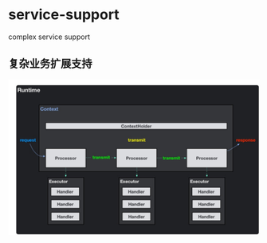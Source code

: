 # service-support
complex service support
 ## 复杂业务扩展支持
 ![image](https://github.com/codeyung/service-support/blob/master/service-support.jpg)
 